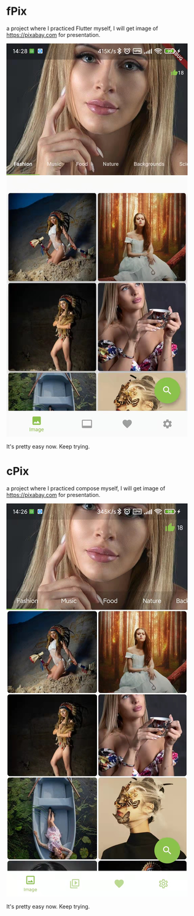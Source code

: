 # fPix

a project where I practiced Flutter myself, I will get image of https://pixabay.com for presentation.

![](./README.assets/20210913142921.jpg)

It's pretty easy now. Keep trying.

# cPix

a project where I practiced compose myself, I will get image of https://pixabay.com for presentation.

![](./README.assets/20210811102451.jpg)

It's pretty easy now. Keep trying.